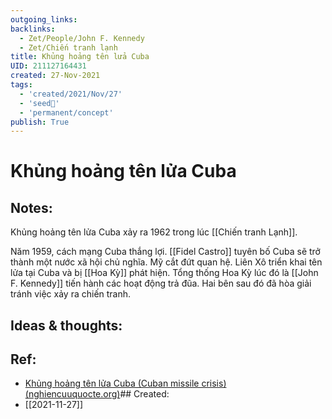 ```yaml
---
outgoing_links:
backlinks:
  - Zet/People/John F. Kennedy
  - Zet/Chiến tranh lạnh
title: Khủng hoảng tên lửa Cuba
UID: 211127164431
created: 27-Nov-2021
tags:
  - 'created/2021/Nov/27'
  - 'seed🥜'
  - 'permanent/concept'
publish: True
---
```

# Khủng hoảng tên lửa Cuba

## Notes:
Khủng hoảng tên lửa Cuba xảy ra 1962 trong lúc [[Chiến tranh Lạnh]].

Năm 1959, cách mạng Cuba thắng lợi. [[Fidel Castro]] tuyên bố Cuba sẽ trở thành một nước xã hội chủ nghĩa. Mỹ cắt đứt quan hệ. Liên Xô triển khai tên lửa tại Cuba và bị [[Hoa Kỳ]] phát hiện. Tổng thống Hoa Kỳ lúc đó là [[John F. Kennedy]] tiến hành các hoạt động trả đũa. Hai bên sau đó đã hòa giải tránh việc xảy ra chiến tranh.

## Ideas & thoughts:


## Ref:
- [Khủng hoảng tên lửa Cuba (Cuban missile crisis) (nghiencuuquocte.org)](http://nghiencuuquocte.org/2015/10/03/khung-hoang-ten-lua-cuba/)## Created:
- [[2021-11-27]]
